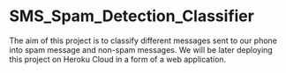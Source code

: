 # SMS_Spam_Detection_Classifier
The aim of this project is to classify different messages sent to our phone into spam message and non-spam messages. We will be later deploying this project on Heroku Cloud in a form of a web application.

